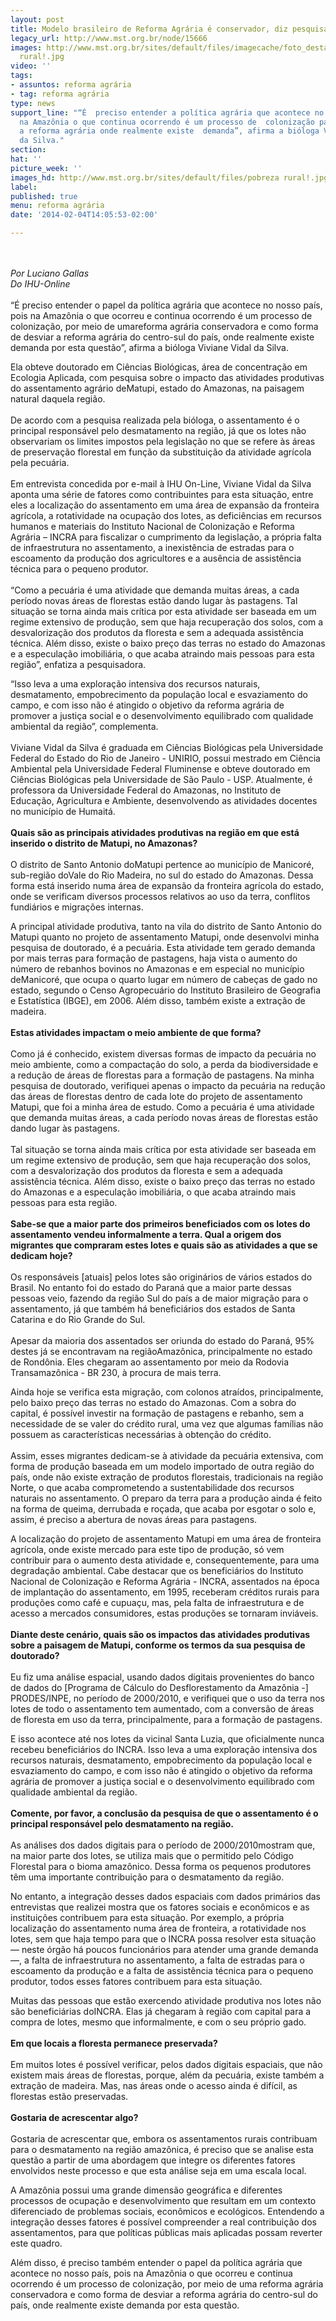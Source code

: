 ```yaml
---
layout: post
title: Modelo brasileiro de Reforma Agrária é conservador, diz pesquisadora
legacy_url: http://www.mst.org.br/node/15666
images: http://www.mst.org.br/sites/default/files/imagecache/foto_destaque/pobreza
  rural!.jpg
video: ''
tags:
- assuntos: reforma agrária
- tag: reforma agrária
type: news
support_line: "“É  preciso entender a política agrária que acontece no país,  pois
  na Amazônia o que continua ocorrendo é um processo de  colonização para desviar
  a reforma agrária onde realmente existe  demanda”, afirma a bióloga Viviane Vidal
  da Silva."
section: 
hat: ''
picture_week: ''
images_hd: http://www.mst.org.br/sites/default/files/pobreza rural!.jpg
label: 
published: true
menu: reforma agrária
date: '2014-02-04T14:05:53-02:00'

---
```

<p><br><em><br>Por Luciano Gallas<br>Do IHU-Online</em><br><br>“É  preciso entender o papel da política agrária que acontece no nosso país,  pois na Amazônia o que ocorreu e continua ocorrendo é um processo de  colonização, por meio de umareforma agrária conservadora e como forma de  desviar a reforma agrária do centro-sul do país, onde realmente existe  demanda por esta questão”, afirma a bióloga Viviane Vidal da Silva.</p><p>Ela  obteve doutorado em Ciências Biológicas, área de concentração em  Ecologia Aplicada, com pesquisa sobre o impacto das atividades  produtivas do assentamento agrário deMatupi, estado do Amazonas, na  paisagem natural daquela região.<br><br>De acordo com a pesquisa  realizada pela bióloga, o assentamento é o principal responsável pelo  desmatamento na região, já que os lotes não observariam os limites  impostos pela legislação no que se refere às áreas de preservação  florestal em função da substituição da atividade agrícola pela pecuária.<br>&nbsp;&nbsp;&nbsp; &nbsp;<br>Em  entrevista concedida por e-mail à IHU On-Line, Viviane Vidal da Silva  aponta uma série de fatores como contribuintes para esta situação, entre  eles a localização do assentamento em uma área de expansão da fronteira  agrícola, a rotatividade na ocupação dos lotes, as deficiências em  recursos humanos e materiais do Instituto Nacional de Colonização e  Reforma Agrária – INCRA para fiscalizar o cumprimento da legislação, a  própria falta de infraestrutura no assentamento, a inexistência de  estradas para o escoamento da produção dos agricultores e a ausência de  assistência técnica para o pequeno produtor.<br><br>“Como a pecuária é  uma atividade que demanda muitas áreas, a cada período novas áreas de  florestas estão dando lugar às pastagens. Tal situação se torna ainda  mais crítica por esta atividade ser baseada em um regime extensivo de  produção, sem que haja recuperação dos solos, com a desvalorização dos  produtos da floresta e sem a adequada assistência técnica. Além disso,  existe o baixo preço das terras no estado do Amazonas e a especulação  imobiliária, o que acaba atraindo mais pessoas para esta região”,  enfatiza a pesquisadora.</p><p>“Isso leva a uma exploração  intensiva dos recursos naturais, desmatamento, empobrecimento da  população local e esvaziamento do campo, e com isso não é atingido o  objetivo da reforma agrária de promover a justiça social e o  desenvolvimento equilibrado com qualidade ambiental da região”,  complementa.<br><br>Viviane Vidal da Silva é graduada em Ciências  Biológicas pela Universidade Federal do Estado do Rio de Janeiro -  UNIRIO, possui mestrado em Ciência Ambiental pela Universidade Federal  Fluminense e obteve doutorado em Ciências Biológicas pela Universidade  de São Paulo - USP. Atualmente, é professora da Universidade Federal do  Amazonas, no Instituto de Educação, Agricultura e Ambiente,  desenvolvendo as atividades docentes no município de Humaitá.<br><br><strong>Quais são as principais atividades produtivas na região em que está inserido o distrito de Matupi, no Amazonas?</strong><br><br>O  distrito de Santo Antonio doMatupi pertence ao município de Manicoré,  sub-região doVale do Rio Madeira, no sul do estado do Amazonas. Dessa  forma está inserido numa área de expansão da fronteira agrícola do  estado, onde se verificam diversos processos relativos ao uso da terra,  conflitos fundiários e migrações internas.</p><p>A principal  atividade produtiva, tanto na vila do distrito de Santo Antonio do  Matupi quanto no projeto de assentamento Matupi, onde desenvolvi minha  pesquisa de doutorado, é a pecuária. Esta atividade tem gerado demanda  por mais terras para formação de pastagens, haja vista o aumento do  número de rebanhos bovinos no Amazonas e em especial no município  deManicoré, que ocupa o quarto lugar em número de cabeças de gado no  estado, segundo o Censo Agropecuário do Instituto Brasileiro de  Geografia e Estatística (IBGE), em 2006. Além disso, também existe a  extração de madeira.<br><br><strong>Estas atividades impactam o meio ambiente de que forma?<br></strong><br>Como  já é conhecido, existem diversas formas de impacto da pecuária no meio  ambiente, como a compactação do solo, a perda da biodiversidade e a  redução de áreas de florestas para a formação de pastagens. Na minha  pesquisa de doutorado, verifiquei apenas o impacto da pecuária na  redução das áreas de florestas dentro de cada lote do projeto de  assentamento Matupi, que foi a minha área de estudo. Como a pecuária é  uma atividade que demanda muitas áreas, a cada período novas áreas de  florestas estão dando lugar às pastagens.<br><br>Tal situação se torna  ainda mais crítica por esta atividade ser baseada em um regime extensivo  de produção, sem que haja recuperação dos solos, com a desvalorização  dos produtos da floresta e sem a adequada assistência técnica. Além  disso, existe o baixo preço das terras no estado do Amazonas e a  especulação imobiliária, o que acaba atraindo mais pessoas para esta  região.<br><br><strong>Sabe-se que a maior parte dos primeiros  beneficiados com os lotes do assentamento vendeu informalmente a terra.  Qual a origem dos migrantes que compraram estes lotes e quais são as  atividades a que se dedicam hoje?<br></strong><br>Os responsáveis  [atuais] pelos lotes são originários de vários estados do Brasil. No  entanto foi do estado do Paraná que a maior parte dessas pessoas veio,  fazendo da região Sul do país a de maior migração para o assentamento,  já que também há beneficiários dos estados de Santa Catarina e do Rio  Grande do Sul.<br><br>Apesar da maioria dos assentados ser oriunda do  estado do Paraná, 95% destes já se encontravam na regiãoAmazônica,  principalmente no estado de Rondônia. Eles chegaram ao assentamento por  meio da Rodovia Transamazônica - BR 230, à procura de mais terra.</p><p>Ainda  hoje se verifica esta migração, com colonos atraídos, principalmente,  pelo baixo preço das terras no estado do Amazonas. Com a sobra do  capital, é possível investir na formação de pastagens e rebanho, sem a  necessidade de se valer do crédito rural, uma vez que algumas famílias  não possuem as características necessárias à obtenção do crédito.<br><br>Assim,  esses migrantes dedicam-se à atividade da pecuária extensiva, com forma  de produção baseada em um modelo importado de outra região do país,  onde não existe extração de produtos florestais, tradicionais na região  Norte, o que acaba comprometendo a sustentabilidade dos recursos  naturais no assentamento. O preparo da terra para a produção ainda é  feito na forma de queima, derrubada e roçada, que acaba por esgotar o  solo e, assim, é preciso a abertura de novas áreas para pastagens.</p><p>A  localização do projeto de assentamento Matupi em uma área de fronteira  agrícola, onde existe mercado para este tipo de produção, só vem  contribuir para o aumento desta atividade e, consequentemente, para uma  degradação ambiental. Cabe destacar que os beneficiários do Instituto  Nacional de Colonização e Reforma Agrária - INCRA, assentados na época  de implantação do assentamento, em 1995, receberam créditos rurais para  produções como café e cupuaçu, mas, pela falta de infraestrutura e de  acesso a mercados consumidores, estas produções se tornaram inviáveis.<br><br><strong>Diante  deste cenário, quais são os impactos das atividades produtivas sobre a  paisagem de Matupi, conforme os termos da sua pesquisa de doutorado?<br></strong><br>Eu  fiz uma análise espacial, usando dados digitais provenientes do banco  de dados do [Programa de Cálculo do Desflorestamento da Amazônia -]  PRODES/INPE, no período de 2000/2010, e verifiquei que o uso da terra  nos lotes de todo o assentamento tem aumentado, com a conversão de áreas  de floresta em uso da terra, principalmente, para a formação de  pastagens.</p><p>E isso acontece até nos lotes da vicinal Santa  Luzia, que oficialmente nunca recebeu beneficiários do INCRA. Isso leva a  uma exploração intensiva dos recursos naturais, desmatamento,  empobrecimento da população local e esvaziamento do campo, e com isso  não é atingido o objetivo da reforma agrária de promover a justiça  social e o desenvolvimento equilibrado com qualidade ambiental da  região.<br><br><strong>Comente, por favor, a conclusão da pesquisa de que o assentamento é o principal responsável pelo desmatamento na região.<br></strong><br>As  análises dos dados digitais para o período de 2000/2010mostram que, na  maior parte dos lotes, se utiliza mais que o permitido pelo Código  Florestal para o bioma amazônico. Dessa forma os pequenos produtores têm  uma importante contribuição para o desmatamento da região.</p><p>No  entanto, a integração desses dados espaciais com dados primários das  entrevistas que realizei mostra que os fatores sociais e econômicos e as  instituições contribuem para esta situação. Por exemplo, a própria  localização do assentamento numa área de fronteira, a rotatividade nos  lotes, sem que haja tempo para que o INCRA possa resolver esta situação —  neste órgão há poucos funcionários para atender uma grande demanda —, a  falta de infraestrutura no assentamento, a falta de estradas para o  escoamento da produção e a falta de assistência técnica para o pequeno  produtor, todos esses fatores contribuem para esta situação.</p><p>Muitas  das pessoas que estão exercendo atividade produtiva nos lotes não são  beneficiárias doINCRA. Elas já chegaram à região com capital para a  compra de lotes, mesmo que informalmente, e com o seu próprio gado.<br><br><strong>Em que locais a floresta permanece preservada?<br></strong><br>Em  muitos lotes é possível verificar, pelos dados digitais espaciais, que  não existem mais áreas de florestas, porque, além da pecuária, existe  também a extração de madeira. Mas, nas áreas onde o acesso ainda é  difícil, as florestas estão preservadas.<br><br><strong>Gostaria de acrescentar algo?<br></strong><br>Gostaria  de acrescentar que, embora os assentamentos rurais contribuam para o  desmatamento na região amazônica, é preciso que se analise esta questão a  partir de uma abordagem que integre os diferentes fatores envolvidos  neste processo e que esta análise seja em uma escala local.</p><p>A  Amazônia possui uma grande dimensão geográfica e diferentes processos  de ocupação e desenvolvimento que resultam em um contexto diferenciado  de problemas sociais, econômicos e ecológicos. Entendendo a integração  desses fatores é possível compreender a real contribuição dos  assentamentos, para que políticas públicas mais aplicadas possam  reverter este quadro.</p><p>Além disso, é preciso também entender o  papel da política agrária que acontece no nosso país, pois na Amazônia o  que ocorreu e continua ocorrendo é um processo de colonização, por meio  de uma reforma agrária conservadora e como forma de desviar a reforma  agrária do centro-sul do país, onde realmente existe demanda por esta  questão.</p><p>&nbsp;</p><p>&nbsp;</p>

